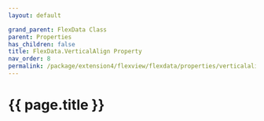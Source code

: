 ```yaml
---
layout: default

grand_parent: FlexData Class
parent: Properties
has_children: false
title: FlexData.VerticalAlign Property
nav_order: 8
permalink: /package/extension4/flexview/flexdata/properties/verticalalign
---
```

# {{ page.title }}